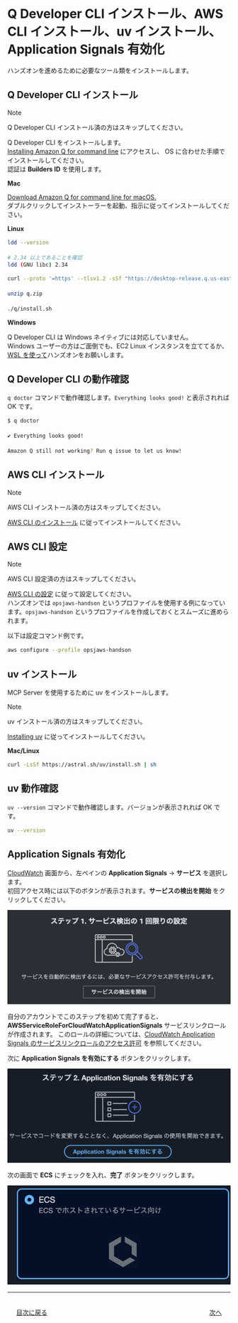# Q Developer CLI インストール、AWS CLI インストール、uv インストール、Application Signals 有効化

ハンズオンを進めるために必要なツール類をインストールします。  

## Q Developer CLI インストール

> [!NOTE]
> Q Developer CLI インストール済の方はスキップしてください。  

Q Developer CLI をインストールします。  
[Installing Amazon Q for command line](https://docs.aws.amazon.com/amazonq/latest/qdeveloper-ug/command-line-installing.html) にアクセスし、 OS に合わせた手順でインストールしてください。  
認証は **Builders ID** を使用します。  

**Mac**

[Download Amazon Q for command line for macOS.](https://desktop-release.q.us-east-1.amazonaws.com/latest/Amazon%20Q.dmg)  
ダブルクリックしてインストーラーを起動、指示に従ってインストールしてください。  

**Linux**

```bash
ldd --version

# 2.34 以上であることを確認
ldd (GNU libc) 2.34
```

```bash
curl --proto '=https' --tlsv1.2 -sSf "https://desktop-release.q.us-east-1.amazonaws.com/latest/q-x86_64-linux.zip" -o "q.zip"

unzip q.zip

./q/install.sh
```

**Windows**

Q Developer CLI は Windows ネイティブには対応していません。  
Windows ユーザーの方はご面倒でも、EC2 Linux インスタンスを立ててるか、[WSL を使って](https://dev.to/aws/the-essential-guide-to-installing-amazon-q-developer-cli-on-windows-lmh)ハンズオンをお願いします。  

## Q Developer CLI の動作確認

`q doctor` コマンドで動作確認します。`Everything looks good!` と表示されれば OK です。  

```bash
$ q doctor

✔ Everything looks good!

Amazon Q still not working? Run q issue to let us know!
```

## AWS CLI インストール

> [!NOTE]
> AWS CLI インストール済の方はスキップしてください。  

[AWS CLI のインストール](https://docs.aws.amazon.com/ja_jp/cli/latest/userguide/getting-started-install.html) に従ってインストールしてください。

## AWS CLI 設定

> [!NOTE]
> AWS CLI 設定済の方はスキップしてください。  

[AWS CLI の設定](https://docs.aws.amazon.com/ja_jp/cli/latest/userguide/getting-started-quickstart.html) に従って設定してください。  
ハンズオンでは `opsjaws-handson` というプロファイルを使用する例になっています。`opsjaws-handson` というプロファイルを作成しておくとスムーズに進められます。  

以下は設定コマンド例です。  

```bash
aws configure --profile opsjaws-handson
```

## uv インストール

MCP Server を使用するために uv をインストールします。  

> [!NOTE]
> uv インストール済の方はスキップしてください。  

[Installing uv](https://docs.astral.sh/uv/getting-started/installation/) に従ってインストールしてください。  

**Mac/Linux**

```bash
curl -LsSf https://astral.sh/uv/install.sh | sh
```

## uv 動作確認

`uv --version` コマンドで動作確認します。バージョンが表示されれば OK です。  

```bash
uv --version
```

## Application Signals 有効化

[CloudWatch](https://ap-northeast-1.console.aws.amazon.com/cloudwatch/home?region=ap-northeast-1#application-signals:services) 画面から、左ペインの **Application Signals** → **サービス** を選択します。  
初回アクセス時には以下のボタンが表示されます。**サービスの検出を開始** をクリックしてください。  

![alt text](./img/chap1_as_start.png)

自分のアカウントでこのステップを初めて完了すると、**AWSServiceRoleForCloudWatchApplicationSignals** サービスリンクロールが作成されます。
このロールの詳細については、[CloudWatch Application Signals のサービスリンクロールのアクセス許可](https://docs.aws.amazon.com/ja_jp/AmazonCloudWatch/latest/monitoring/using-service-linked-roles.html#service-linked-role-signals) を参照してください。  


次に **Application Signals を有効にする** ボタンをクリックします。

![alt text](./img/chap1_as_enable.png)


次の画面で **ECS** にチェックを入れ、**完了** ボタンをクリックします。  

![alt text](./img/chap1_as_ecs.png)

----
<nav aria-label="ページナビゲーション">  
  <ul style="display: flex; justify-content: space-between; list-style: none; padding: 0;">  
    <li style="padding: 20px; text-align: center;"><a href="README.md">目次に戻る</a></li>  
    <li style="padding: 20px; text-align: right;"><a href="chap2.md">次へ</a></li>  
  </ul>  
</nav>  
